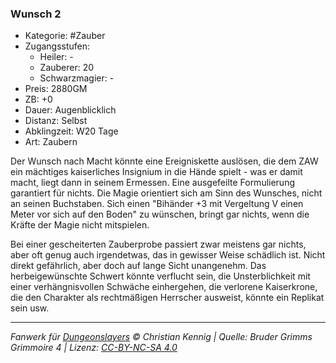 ### Wunsch 2

- Kategorie: #Zauber
- Zugangsstufen:
  - Heiler: -
  - Zauberer: 20
  - Schwarzmagier: -
- Preis: 2880GM
- ZB: +0
- Dauer: Augenblicklich
- Distanz: Selbst
- Abklingzeit: W20 Tage
- Art: Zaubern



Der Wunsch nach Macht könnte eine Ereigniskette auslösen, die dem ZAW ein mächtiges kaiserliches Insignium in die Hände spielt - was er damit macht, liegt dann in seinem Ermessen. Eine ausgefeilte Formulierung garantiert für nichts. Die Magie orientiert sich am Sinn des Wunsches, nicht an seinen Buchstaben. Sich einen "Bihänder +3 mit Vergeltung V einen Meter vor sich auf den Boden" zu wünschen, bringt gar nichts, wenn die Kräfte der Magie nicht mitspielen.

Bei einer gescheiterten Zauberprobe passiert zwar meistens gar nichts, aber oft genug auch irgendetwas, das in gewisser Weise schädlich ist. Nicht direkt gefährlich, aber doch auf lange Sicht unangenehm. Das herbeigewünschte Schwert könnte verflucht sein, die Unsterblichkeit mit einer verhängnisvollen Schwäche einhergehen, die verlorene Kaiserkrone, die den Charakter als rechtmäßigen Herrscher ausweist, könnte ein Replikat sein usw.

---

_Fanwerk für [Dungeonslayers](https://www.dungeonslayers.net/) © Christian Kennig | Quelle: Bruder Grimms Grimmoire 4 | Lizenz: [CC-BY-NC-SA 4.0](https://creativecommons.org/licenses/by-nc-sa/4.0/deed.de)_

